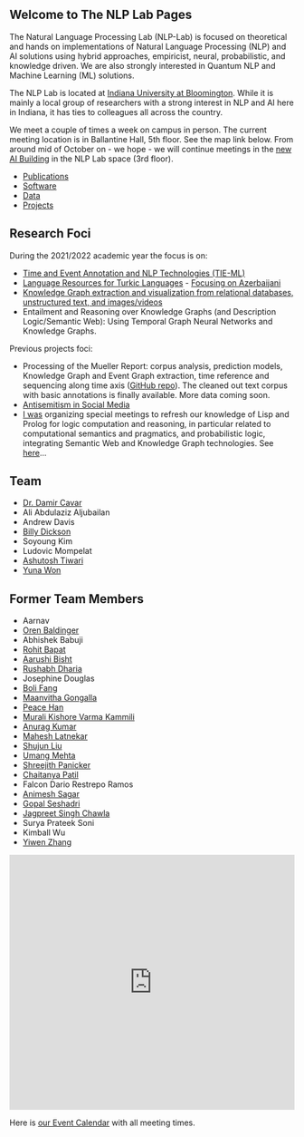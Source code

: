 ## Welcome to The NLP Lab Pages

The Natural Language Processing Lab (NLP-Lab) is focused on theoretical and hands on implementations of Natural Language Processing (NLP) and AI solutions using hybrid approaches, empiricist, neural, probabilistic, and knowledge driven. We are also strongly interested in Quantum NLP and Machine Learning (ML) solutions.


The NLP Lab is located at [Indiana University at Bloomington](https://indiana.edu/). While it is mainly a local group of researchers with a strong interest in NLP and AI here in Indiana, it has ties to colleagues all across the country.

We meet a couple of times a week on campus in person. The current meeting location is in Ballantine Hall, 5th floor. See the map link below. From around mid of October on - we hope - we will continue meetings in the [new AI Building](https://news.iu.edu/stories/2021/06/iub/releases/23-luddy-center-artificial-intelligence-dedication.html) in the NLP Lab space (3rd floor).

- [Publications](/publications)
- [Software](/software)
- [Data](/data)
- [Projects](/projects)


## Research Foci

During the 2021/2022 academic year the focus is on:

- [Time and Event Annotation and NLP Technologies (TIE-ML)](/timeevents)
- [Language Resources for Turkic Languages](/turkic) - [Focusing on Azerbaijani](/turkic)
- [Knowledge Graph extraction and visualization from relational databases, unstructured text, and images/videos](/kgextraction)
- Entailment and Reasoning over Knowledge Graphs (and Description Logic/Semantic Web): Using Temporal Graph Neural Networks and Knowledge Graphs.

Previous projects foci:

- Processing of the Mueller Report: corpus analysis, prediction models, Knowledge Graph and Event Graph extraction, time reference and sequencing along time axis ([GitHub repo](https://github.com/SemiringInc/Mueller-Report-Corpus)). The cleaned out text corpus with basic annotations is finally available. More data coming soon.
- [Antisemitism in Social Media](/antisemitism)
- [I was](https://www.linkedin.com/in/damircavar/) organizing special meetings to refresh our knowledge of Lisp and Prolog for logic computation and reasoning, in particular related to computational semantics and pragmatics, and probabilistic logic, integrating Semantic Web and Knowledge Graph technologies. See [here](http://damir.cavar.me/2020-01-23-Knowledge_Representation_and_Reasoning_for_AI_using_Lisp_Prolog)...


## Team

- [Dr. Damir Cavar](https://www.linkedin.com/in/damircavar/)
- Ali Abdulaziz Aljubailan
- Andrew Davis
- [Billy Dickson](https://www.linkedin.com/in/billy-dickson/)
- Soyoung Kim
- Ludovic Mompelat
- [Ashutosh Tiwari](https://www.linkedin.com/in/ashutosh--tiwari/)
- [Yuna Won](http://www.yunawon.net)


## Former Team Members

- Aarnav  
- [Oren Baldinger](https://github.com/orenbaldinger)  
- Abhishek Babuji  
- [Rohit Bapat](https://github.com/rohitbapat/)
- [Aarushi Bisht](https://github.com/aarushiibisht)
- [Rushabh Dharia](https://github.com/rushabhdharia)
- Josephine Douglas
- [Boli Fang](https://github.com/blf11139)
- [Maanvitha Gongalla](https://github.com/maanvithag)
- [Peace Han](https://github.com/P-eaceHan)
- [Murali Kishore Varma Kammili](https://github.com/mkvk)
- [Anurag Kumar](https://github.com/anuragkumar95)
- [Mahesh Latnekar](https://github.com/mrlatnek)
- [Shujun Liu](https://github.com/liu-shuj/)
- [Umang Mehta](https://umangrmehta.github.io/)
- [Shreejith Panicker](https://skpanick.github.io/)
- [Chaitanya Patil](https://github.com/Chaitz333)
- Falcon Dario Restrepo Ramos
- [Animesh Sagar](https://github.com/animeshsagar)
- [Gopal Seshadri](https://github.com/GopalSeshadri)
- [Jagpreet Singh Chawla](https://github.com/jagpreetschawla)
- Surya Prateek Soni
- Kimball Wu
- [Yiwen Zhang](https://github.com/yiwenzh29)  


<iframe src="https://map.concept3d.com/?id=951#!m/241411" width="100%" height="450" frameBorder="0" scrolling="no" border="0" style="border:0px solid #fff; margin:0; padding:0;"></iframe>


Here is [our Event Calendar](https://calendar.google.com/calendar/embed?src=3h9o18o7i82tjmmt5q2j3qgkj8%40group.calendar.google.com&ctz=America%2FNew_York) with all meeting times.
